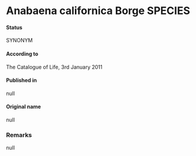 # Anabaena californica Borge SPECIES

#### Status
SYNONYM

#### According to
The Catalogue of Life, 3rd January 2011

#### Published in
null

#### Original name
null

### Remarks
null